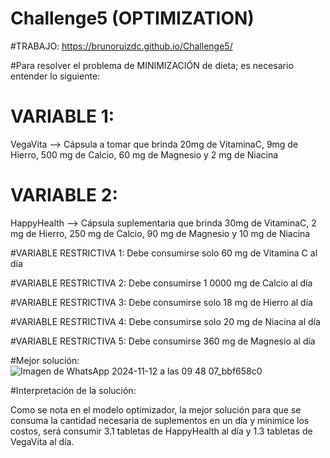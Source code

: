 # Challenge5 (OPTIMIZATION)

#TRABAJO: https://brunoruizdc.github.io/Challenge5/ 

#Para resolver el problema de MINIMIZACIÓN de dieta; es necesario entender lo siguiente:

# VARIABLE 1: 
VegaVita --> Cápsula a tomar que brinda 20mg de VitaminaC, 9mg de Hierro, 500 mg de Calcio, 60 mg de Magnesio y 2 mg de Niacina

# VARIABLE 2: 
HappyHealth --> Cápsula suplementaria que brinda 30mg de VitaminaC, 2 mg de Hierro, 250 mg de Calcio, 90 mg de Magnesio y 10 mg de Niacina

#VARIABLE RESTRICTIVA 1: Debe consumirse solo 60 mg de Vitamina C al día

#VARIABLE RESTRICTIVA 2: Debe consumirse 1 0000 mg de Calcio al día

#VARIABLE RESTRICTIVA 3: Debe consumirse solo 18 mg de Hierro al día

#VARIABLE RESTRICTIVA 4: Debe consumirse solo 20 mg de Niacina al día

#VARIABLE RESTRICTIVA 5: Debe consumirse 360 mg de Magnesio al día

#Mejor solución:
![Imagen de WhatsApp 2024-11-12 a las 09 48 07_bbf658c0](https://github.com/user-attachments/assets/6b9e515c-51c8-492c-81bf-614a1522e8b2)


#Interpretación de la solución:

Como se nota en el modelo optimizador, la mejor solución para que se consuma la cantidad necesaria de suplementos en un día y minimice los costos, será consumir 3.1 tabletas 
de HappyHealth al día y 1.3 tabletas de VegaVita al día.
